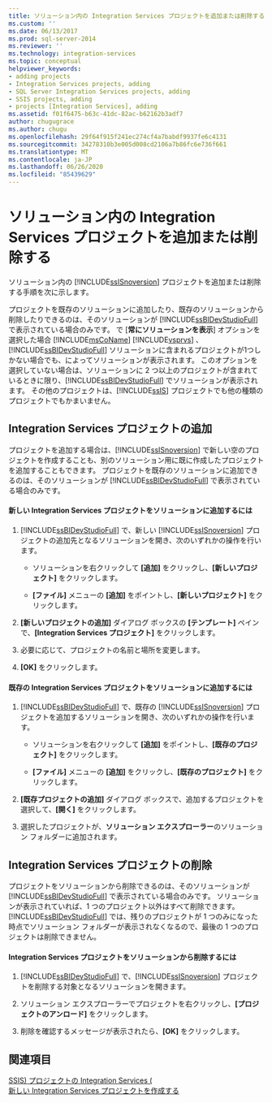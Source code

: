 ```yaml
---
title: ソリューション内の Integration Services プロジェクトを追加または削除する |Microsoft Docs
ms.custom: ''
ms.date: 06/13/2017
ms.prod: sql-server-2014
ms.reviewer: ''
ms.technology: integration-services
ms.topic: conceptual
helpviewer_keywords:
- adding projects
- Integration Services projects, adding
- SQL Server Integration Services projects, adding
- SSIS projects, adding
- projects [Integration Services], adding
ms.assetid: f01f6475-b63c-41dc-82ac-b62162b3adf7
author: chugugrace
ms.author: chugu
ms.openlocfilehash: 29f64f915f241ec274cf4a7babdf9937fe6c4131
ms.sourcegitcommit: 34278310b3e005d008cd2106a7b86fc6e736f661
ms.translationtype: MT
ms.contentlocale: ja-JP
ms.lasthandoff: 06/26/2020
ms.locfileid: "85439629"
---
```

# <a name="add-or-remove-an-integration-services-project-in-a-solution"></a>ソリューション内の Integration Services プロジェクトを追加または削除する
  ソリューション内の [!INCLUDE[ssISnoversion](../includes/ssisnoversion-md.md)] プロジェクトを追加または削除する手順を次に示します。  
  
 プロジェクトを既存のソリューションに追加したり、既存のソリューションから削除したりできるのは、そのソリューションが [!INCLUDE[ssBIDevStudioFull](../includes/ssbidevstudiofull-md.md)] で表示されている場合のみです。 で [**常にソリューションを表示**] オプションを選択した場合 [!INCLUDE[msCoName](../includes/msconame-md.md)] [!INCLUDE[vsprvs](../includes/vsprvs-md.md)] 、 [!INCLUDE[ssBIDevStudioFull](../includes/ssbidevstudiofull-md.md)] ソリューションに含まれるプロジェクトが1つしかない場合でも、によってソリューションが表示されます。 このオプションを選択していない場合は、ソリューションに 2 つ以上のプロジェクトが含まれているときに限り、[!INCLUDE[ssBIDevStudioFull](../includes/ssbidevstudiofull-md.md)] でソリューションが表示されます。 その他のプロジェクトは、[!INCLUDE[ssIS](../includes/ssis-md.md)] プロジェクトでも他の種類のプロジェクトでもかまいません。  
  
## <a name="adding-an-integration-services-project"></a>Integration Services プロジェクトの追加  
 プロジェクトを追加する場合は、[!INCLUDE[ssISnoversion](../includes/ssisnoversion-md.md)] で新しい空のプロジェクトを作成することも、別のソリューション用に既に作成したプロジェクトを追加することもできます。 プロジェクトを既存のソリューションに追加できるのは、そのソリューションが [!INCLUDE[ssBIDevStudioFull](../includes/ssbidevstudiofull-md.md)] で表示されている場合のみです。  
  
#### <a name="to-add-a-new-integration-services-project-to-a-solution"></a>新しい Integration Services プロジェクトをソリューションに追加するには  
  
1.  [!INCLUDE[ssBIDevStudioFull](../includes/ssbidevstudiofull-md.md)] で、新しい [!INCLUDE[ssISnoversion](../includes/ssisnoversion-md.md)] プロジェクトの追加先となるソリューションを開き、次のいずれかの操作を行います。  
  
    -   ソリューションを右クリックして **[追加]** をクリックし、**[新しいプロジェクト]** をクリックします。  
  
    -   **[ファイル]** メニューの **[追加]** をポイントし、**[新しいプロジェクト]** をクリックします。  
  
2.  **[新しいプロジェクトの追加]** ダイアログ ボックスの **[テンプレート]** ペインで、**[Integration Services プロジェクト]** をクリックします。  
  
3.  必要に応じて、プロジェクトの名前と場所を変更します。  
  
4.  **[OK]** をクリックします。  
  
#### <a name="to-add-an-existing-integration-services-project-to-a-solution"></a>既存の Integration Services プロジェクトをソリューションに追加するには  
  
1.  [!INCLUDE[ssBIDevStudioFull](../includes/ssbidevstudiofull-md.md)] で、既存の [!INCLUDE[ssISnoversion](../includes/ssisnoversion-md.md)] プロジェクトを追加するソリューションを開き、次のいずれかの操作を行います。  
  
    -   ソリューションを右クリックして **[追加]** をポイントし、**[既存のプロジェクト]** をクリックします。  
  
    -   **[ファイル]** メニューの **[追加]** をクリックし、**[既存のプロジェクト]** をクリックします。  
  
2.  **[既存プロジェクトの追加]** ダイアログ ボックスで、追加するプロジェクトを選択して、**[開く]** をクリックします。  
  
3.  選択したプロジェクトが、**ソリューション エクスプローラー**のソリューション フォルダーに追加されます。  
  
## <a name="removing-an-integration-services-project"></a>Integration Services プロジェクトの削除  
 プロジェクトをソリューションから削除できるのは、そのソリューションが [!INCLUDE[ssBIDevStudioFull](../includes/ssbidevstudiofull-md.md)] で表示されている場合のみです。 ソリューションが表示されていれば、1 つのプロジェクト以外はすべて削除できます。 [!INCLUDE[ssBIDevStudioFull](../includes/ssbidevstudiofull-md.md)] では、残りのプロジェクトが 1 つのみになった時点でソリューション フォルダーが表示されなくなるので、最後の 1 つのプロジェクトは削除できません。  
  
#### <a name="to-remove-an-integration-services-project-from-a-solution"></a>Integration Services プロジェクトをソリューションから削除するには  
  
1.  [!INCLUDE[ssBIDevStudioFull](../includes/ssbidevstudiofull-md.md)] で、[!INCLUDE[ssISnoversion](../includes/ssisnoversion-md.md)] プロジェクトを削除する対象となるソリューションを開きます。  
  
2.  ソリューション エクスプローラーでプロジェクトを右クリックし、**[プロジェクトのアンロード]** をクリックします。  
  
3.  削除を確認するメッセージが表示されたら、**[OK]** をクリックします。  
  
## <a name="see-also"></a>関連項目  
 [SSIS&#41; プロジェクトの Integration Services &#40;](integration-services-ssis-projects-and-solutions.md)   
 [新しい Integration Services プロジェクトを作成する](../../2014/integration-services/create-a-new-integration-services-project.md)  
  
  
